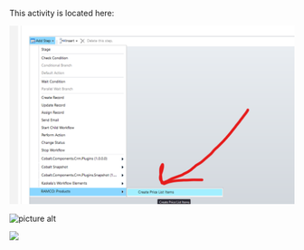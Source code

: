 This activity is located here:

![.](/Documentation/Images/price%20list%20activity.png)

![picture alt](http://via.placeholder.com/200x150 "Title is optional")

![](Force%20Calculate%20Rollup%20Field_workflow4.gif)
